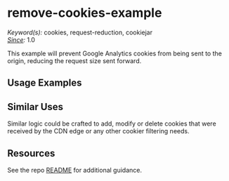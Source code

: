 # remove-cookies-example

*Keyword(s):* cookies, request-reduction, cookiejar<br>
*[Since](https://learn.akamai.com/en-us/webhelp/edgeworkers/edgeworkers-user-guide/GUID-14077BCA-0D9F-422C-8273-2F3E37339D5B.html):* 1.0

This example will prevent Google Analytics cookies from being sent to the origin, reducing the request size sent forward.

## Usage Examples


## Similar Uses
Similar logic could be crafted to add, modify or delete cookies that were received by the CDN edge or any other cookier filtering needs.

## Resources
See the repo [README](https://github.com/akamai/edgeworkers-examples#Resources) for additional guidance.